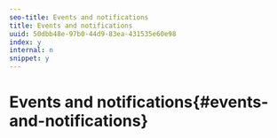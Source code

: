 ```yaml
---
seo-title: Events and notifications
title: Events and notifications
uuid: 50dbb48e-97b0-44d9-83ea-431535e60e98
index: y
internal: n
snippet: y
---
```


# Events and notifications{#events-and-notifications}


